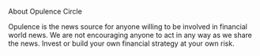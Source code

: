  About Opulence Circle

Opulence is the news source for anyone willing to be involved in financial world news.
We are not encouraging anyone to act in any way as we share the news.
Invest or build your own financial strategy at your own risk.
